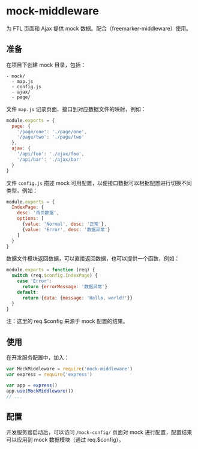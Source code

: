 # mock-middleware

为 FTL 页面和 Ajax 提供 mock 数据。配合（freemarker-middleware）使用。

## 准备

在项目下创建 mock 目录，包括：

```
- mock/
  - map.js
  - config.js
  - ajax/
  - page/
```

文件 ```map.js``` 记录页面、接口到对应数据文件的映射，例如：

```javascript
module.exports = {
  page: {
    '/page/one': './page/one',
    '/page/two': './page/two'
  },
  ajax: {
    '/api/foo': './ajax/foo',
    '/api/bar': './ajax/bar'
  }
}
```

文件 ```config.js``` 描述 mock 可用配置，以便接口数据可以根据配置进行切换不同类型，例如：

```javascript
module.exports = {
  IndexPage: {
    desc: '首页数据',
    options: [
      {value: 'Normal', desc: '正常'},
      {value: 'Error', desc: '数据异常'}
    ]
  }
}
```

数据文件模块返回数据，可以直接返回数据，也可以提供一个函数，例如：

```javascript
module.exports = function (req) {
  switch (req.$config.IndexPage) {
    case 'Error':
      return {errorMessage: '数据异常'}
    default:
      return {data: {message: 'Hello, world!'}}
  }
}
```

注：这里的 req.$config 来源于 mock 配置的结果。

## 使用

在开发服务配置中，加入：

```javascript
var MockMiddleware = require('mock-middleware')
var express = require('express')

var app = express()
app.use(MockMiddleware())
// ...
```

## 配置

开发服务器启动后，可以访问 ```/mock-config/``` 页面对 mock 进行配置，配置结果可以应用到 mock 数据模块（通过 req.$config）。